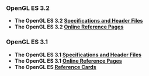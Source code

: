 ### OpenGL ES 3.2

*   **The OpenGL ES 3.2 [Specifications and Header Files](/registry/OpenGL/index_es.php)**
*   **The OpenGL ES 3.2 [Online Reference Pages](/registry/OpenGL-Refpages/es3)**

### OpenGL ES 3.1

*   **The OpenGL ES 3.1 [Specifications and Header Files](/registry/OpenGL/index_es.php)**
*   **The OpenGL ES 3.1 [Online Reference Pages](/registry/OpenGL-Refpages/es3.1)**
*   **The OpenGL ES [Reference Cards](/developers/reference-cards/)**
